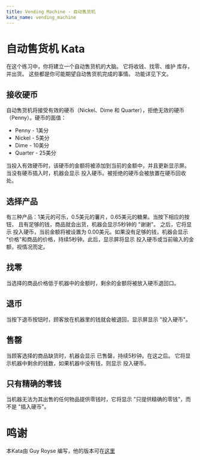 ```yaml
---
title: Vending Machine - 自动售货机
kata_name: vending_machine
---
```

自动售货机 Kata
====================

在这个练习中，你将建立一个自动售货机的大脑。 它将收钱、找零、维护
库存，并出货。 这些都是你可能期望自动售货机完成的事情。
功能详见下文。

接收硬币
------------

自动售货机将接受有效的硬币（Nickel、Dime 和 Quarter），拒绝无效的硬币（Penny）。硬币的面值：

* Penny - 1美分
* Nickel - 5美分
* Dime - 10美分
* Quarter - 25美分

当投入有效硬币时，该硬币的金额将被添加到当前的金额中，并且更新显示屏。
当没有硬币插入时，机器会显示 投入硬币。被拒绝的硬币会被放置在硬币回收处。

选择产品
--------------

有三种产品：1美元的可乐，0.5美元的薯片，0.65美元的糖果。当按下相应的按钮，
且有足够的钱，商品就会出货，机器会显示5秒钟的 "谢谢"。
之后，它将显示 投入硬币，当前金额将被设置为 0.00美元。如果没有足够的钱，机器会显示 "价格"和商品的价格，持续5秒钟。此后，显示屏将显示
投入硬币或当前输入的金额，视情况而定。

找零
----------- 

当选择的商品价格低于机器中的金额时，剩余的金额将被放入硬币退回口。

退币
------------

当按下退币按钮时，顾客放在机器里的钱就会被退回，显示屏显示 "投入硬币"。

售罄
--------

当顾客选择的商品缺货时，机器会显示 已售罄，持续5秒钟。在这之后。
它将显示机器中剩余的钱数，如果机器中没有钱，则显示 投入硬币。

只有精确的零钱
-----------------

当机器无法为其出售的任何物品提供零钱时，它将显示 "只提供精确的零钱"，而不是 "插入硬币"。

# 鸣谢

本Kata由 Guy Royse 编写，他的版本可在[这里](https://github.com/guyroyse/vending-machine-kata)
